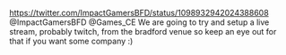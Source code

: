 https://twitter.com/ImpactGamersBFD/status/1098932942024388608 @ImpactGamersBFD @Games_CE We are going to try and setup a live stream, probably twitch, from the bradford venue so keep an eye out for that if you want some company :)